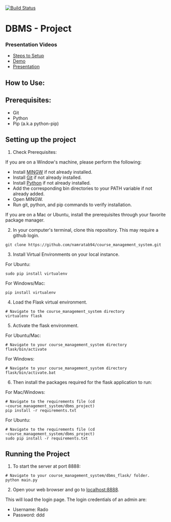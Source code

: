 [![Build Status](https://travis-ci.com/namratab94/course_management_system.svg?token=DHZaauRyh5MCfRFSXQbj&branch=master)](https://travis-ci.com/namratab94/course_management_system)

# DBMS - Project

### Presentation Videos
* [Steps to Setup](https://youtu.be/zeQ39YhgZeo)
* [Demo](https://youtu.be/kLBtOrOzFjw)
* [Presentation](https://youtu.be/tozAT0Fex3o)


## How to Use:

## Prerequisites:
* Git
* Python
* Pip (a.k.a python-pip)

## Setting up the project


1. Check Prerequisites:

If you are on a Window's machine, please perform the following:
   * Install [MINGW](http://www.mingw.org/) if not already installed.
   * Install [Git](https://git-scm.com/) if not already installed.
   * Install [Python](https://www.python.org/) if not already installed.
   * Add the corresponding bin directories to your PATH variable if not already added.
   * Open MINGW.
   * Run git, python, and pip commands to verify installation.
   

If you are on a Mac or Ubuntu, install the prerequisites through your favorite package manager.


2. In your computer's terminal, clone this repository. This may require a github login.

```
git clone https://github.com/namratab94/course_management_system.git
```

3. Install Virtual Environments on your local instance.

For Ubuntu:
```
sudo pip install virtualenv
```

For Windows/Mac:
```
pip install virtualenv
```

4. Load the Flask virtual environment.
```
# Navigate to the course_management_system directory
virtualenv flask
```

5. Activate the flask environment.

For Ubuntu/Mac:
```
# Navigate to your course_management_system directory
flask/bin/activate
```

For Windows:
```
# Navigate to your course_management_system directory
flask/bin/activate.bat
```

6. Then install the packages required for the flask application to run:

For Mac/Windows:
```
# Navigate to the requirements file (cd ~course_management_system/dbms_project)
pip install -r requirements.txt
```

For Ubuntu:
```
# Navigate to the requirements file (cd ~course_management_system/dbms_project)
sudo pip install -r requirements.txt
```

## Running the Project

1. To start the server at port 8888:
```
# Navigate to your course_management_system/dbms_flask/ folder.
python main.py
```

2. Open your web browser and go to [localhost:8888](localhost:8888). 

This will load the login page. The login credentials of an admin are: 
* Username: Rado
* Password: ddd
